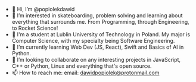 - 👋 Hi, I’m @popiolekdawid
- 👀 I’m interested in skateboarding, problem solving and learning about everything that surrounds me. From Programming, through Engineering, to Rocket Science!
- 📗 I'm a student at Lublin University of Technology in Poland. My major is Computer Science, with my specialty being Software Engineering.
- 🌱 I’m currently learning Web Dev (JS, React), Swift and Basics of AI in Python.
- 💞️ I’m looking to collaborate on any interesting projects in JavaScript, C++ or Python, Linux and everything that's open source.
- 📫 How to reach me:
      email: dawidpopiolek@protonmail.com

